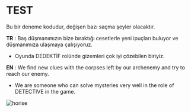 # TEST
Bu bir deneme kodudur, değişen bazı saçma şeyler olacaktır.

**TR** :
Baş düşmanımızın bize bıraktığı cesetlerle yeni ipuçları buluyor ve düşmanımıza ulaşmaya çalışıyoruz.
- Oyunda DEDEKTİF rolünde gizemleri çok iyi çözebilen biriyiz.

**EN** :
We find new clues with the corpses left by our archenemy and try to reach our enemy.
- We are someone who can solve mysteries very well in the role of DETECTIVE in the game.

<img src="https://camo.githubusercontent.com/521232e54bda09439c555bd6cfb11ad5c428d731a3898d5392359c64dcb4868e/68747470733a2f2f6b6f6d617265762e636f6d2f67687076632f3f757365726e616d653d686f7269736565266c6162656c3d50726f66696c65253230766965777326636f6c6f723d306537356236267374796c653d666c6174" alt="horise" data-canonical-src="https://komarev.com/ghpvc/?username=horisee&amp;label=Profile%20views&amp;color=0e75b6&amp;style=flat" style="max-width: 100%;">

